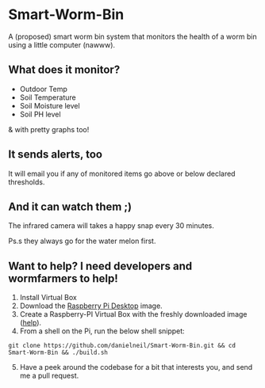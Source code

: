 

# Smart-Worm-Bin

A (proposed) smart worm bin system that monitors the health of a worm bin using a little computer (nawww).

## What does it monitor? 

* Outdoor Temp
* Soil Temperature 
* Soil Moisture level
* Soil PH level 

& with pretty graphs too!

## It sends alerts, too 

It will email you if any of monitored items go above or below declared thresholds. 

## And it can watch them ;)

The infrared camera will takes a happy snap every 30 minutes. 

Ps.s they always go for the water melon first. 

## Want to help? I need developers and wormfarmers to help!  

1. Install Virtual Box 
2. Download the [Raspberry Pi Desktop](https://www.raspberrypi.org/software/raspberry-pi-desktop/) image.
3. Create a Raspberry-PI Virtual Box with the freshly downloaded image ([help](https://roboticsbackend.com/install-raspbian-desktop-on-a-virtual-machine-virtualbox/)).
4. From a shell on the Pi, run the below shell snippet:
``` 
git clone https://github.com/danielneil/Smart-Worm-Bin.git && cd Smart-Worm-Bin && ./build.sh
```
5. Have a peek around the codebase for a bit that interests you, and send me a pull request. 
